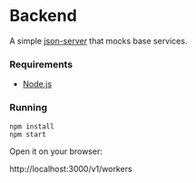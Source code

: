 # Backend

A simple [json-server][1] that mocks base services.

### Requirements

* [Node.js][2]

### Running

```shell
npm install
npm start
```
Open it on your browser:

http://localhost:3000/v1/workers

[1]:https://www.npmjs.com/package/json-server
[2]:https://nodejs.org/en/


